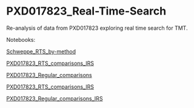 # PXD017823_Real-Time-Search
Re-analysis of data from PXD017823 exploring real time search for TMT.

Notebooks:

[Schweppe_RTS_by-method](https://pwilmart.github.io/PXD017823_Real-Time-Search/Schweppe_RTS_by-method.html)

[PXD017823_RTS_comparisons_IRS](https://pwilmart.github.io/PXD017823_Real-Time-Search/PXD017823_RTS_comparisons_IRS.html)

[PXD017823_Regular_comparisons](https://pwilmart.github.io/PXD017823_Real-Time-Search/PXD017823_Regular_comparisons.html)

[PXD017823_RTS_comparisons_IRS](https://pwilmart.github.io/PXD017823_Real-Time-Search/PXD017823_RTS_comparisons_IRS.html)

[PXD017823_Regular_comparisons_IRS](https://pwilmart.github.io/PXD017823_Real-Time-Search/PXD017823_Regular_comparisons_IRS.html)
